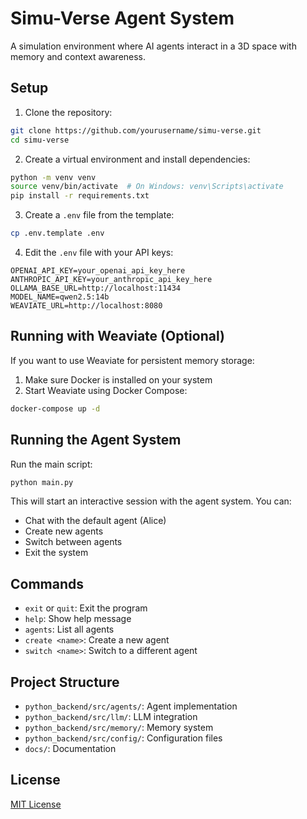 # Simu-Verse Agent System

A simulation environment where AI agents interact in a 3D space with memory and context awareness.

## Setup

1. Clone the repository:
```bash
git clone https://github.com/yourusername/simu-verse.git
cd simu-verse
```

2. Create a virtual environment and install dependencies:
```bash
python -m venv venv
source venv/bin/activate  # On Windows: venv\Scripts\activate
pip install -r requirements.txt
```

3. Create a `.env` file from the template:
```bash
cp .env.template .env
```

4. Edit the `.env` file with your API keys:
```
OPENAI_API_KEY=your_openai_api_key_here
ANTHROPIC_API_KEY=your_anthropic_api_key_here
OLLAMA_BASE_URL=http://localhost:11434
MODEL_NAME=qwen2.5:14b
WEAVIATE_URL=http://localhost:8080
```

## Running with Weaviate (Optional)

If you want to use Weaviate for persistent memory storage:

1. Make sure Docker is installed on your system
2. Start Weaviate using Docker Compose:
```bash
docker-compose up -d
```

## Running the Agent System

Run the main script:
```bash
python main.py
```

This will start an interactive session with the agent system. You can:
- Chat with the default agent (Alice)
- Create new agents
- Switch between agents
- Exit the system

## Commands

- `exit` or `quit`: Exit the program
- `help`: Show help message
- `agents`: List all agents
- `create <name>`: Create a new agent
- `switch <name>`: Switch to a different agent

## Project Structure

- `python_backend/src/agents/`: Agent implementation
- `python_backend/src/llm/`: LLM integration
- `python_backend/src/memory/`: Memory system
- `python_backend/src/config/`: Configuration files
- `docs/`: Documentation

## License

[MIT License](LICENSE)
